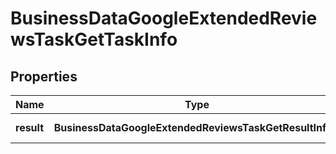 # BusinessDataGoogleExtendedReviewsTaskGetTaskInfo

## Properties

| Name | Type | Description | Notes |
|------------ | ------------- | ------------- | -------------|
**result** | **BusinessDataGoogleExtendedReviewsTaskGetResultInfo[]** | array of results |[optional]|